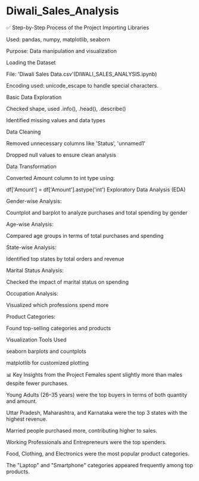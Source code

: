 # Diwali_Sales_Analysis

✅ Step-by-Step Process of the Project
Importing Libraries

Used: pandas, numpy, matplotlib, seaborn

Purpose: Data manipulation and visualization

Loading the Dataset

File: 'Diwali Sales Data.csv'(DIWALI_SALES_ANALYSIS.ipynb)

Encoding used: unicode_escape to handle special characters.

Basic Data Exploration

Checked shape, used .info(), .head(), .describe()

Identified missing values and data types

Data Cleaning

Removed unnecessary columns like 'Status', 'unnamed1'

Dropped null values to ensure clean analysis

Data Transformation

Converted Amount column to int type using:


df['Amount'] = df['Amount'].astype('int')
Exploratory Data Analysis (EDA)

Gender-wise Analysis:

Countplot and barplot to analyze purchases and total spending by gender

Age-wise Analysis:

Compared age groups in terms of total purchases and spending

State-wise Analysis:

Identified top states by total orders and revenue

Marital Status Analysis:

Checked the impact of marital status on spending

Occupation Analysis:

Visualized which professions spend more

Product Categories:

Found top-selling categories and products

Visualization Tools Used

seaborn barplots and countplots

matplotlib for customized plotting

📊 Key Insights from the Project
Females spent slightly more than males despite fewer purchases.

Young Adults (26–35 years) were the top buyers in terms of both quantity and amount.

Uttar Pradesh, Maharashtra, and Karnataka were the top 3 states with the highest revenue.

Married people purchased more, contributing higher to sales.

Working Professionals and Entrepreneurs were the top spenders.

Food, Clothing, and Electronics were the most popular product categories.

The "Laptop" and "Smartphone" categories appeared frequently among top products.
